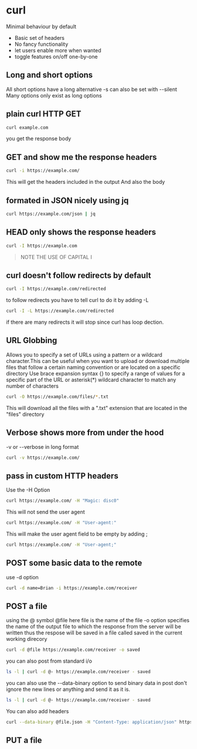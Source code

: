 # curl
Minimal behaviour by default
- Basic set of headers
- No fancy functionality
- let users enable more when wanted
- toggle features on/off one-by-one

## Long and short options
All short options have a long alternative
-s can also be set with --silent
Many options only exist as long options

## plain curl HTTP GET
```bash
curl example.com
```
you get the response body
## GET and show me the response headers
```bash
curl -i https://example.com/
```
This will get the headers included in the output
And also the body
## formated in JSON nicely using  jq
```bash
curl https://example.com/json | jq
```
## HEAD only shows the response headers
```bash
curl -I https://example.com
```
> NOTE THE USE OF CAPITAL I

## curl doesn't follow redirects by default
```bash
curl -I https://example.com/redirected
```
to follow redirects you have to tell curl to do it by adding -L
```bash
curl -I -L https://example.com/redirected
```
if there are many redirects it will stop since curl has loop dection.

## URL Globbing
Allows you to specify a set of URLs using a pattern or a wildcard character.This can be useful when you want to upload or download multiple files that follow a certain naming convention or are located on a specific directory
Use brace expansion syntax {} to specify a range of values for a specific part of the URL or asterisk(*) wildcard character to match any number of characters
```bash
curl -O https://example.com/files/*.txt
```
This will download all the files with a ".txt" extension that are located in the "files" directory
## Verbose shows more from under the hood
-v or --verbose in long format
```bash
curl -v https://example.com/
```
## pass in custom HTTP headers
Use the -H Option
```bash
curl https://example.com/ -H "Magic: disc0"
```
This will not send the user agent
```bash
curl https://example.com/ -H "User-agent:"
```
This will make the user agent field to be empty by adding ;
```bash
curl https://example.com/ -H "User-agent;"
```
## POST some basic data to the remote
use -d option
```bash
curl -d name=Brian -i https://example.com/receiver
```
## POST a file
using the @ symbol @file here file is the name of the file
-o option specifies the name of the output file to which the response from the server will be written thus the respose will be saved in a file called saved in the current working direcory
```bash
curl -d @file https://example.com/receiver -o saved
```
you can also post from standard i/o
```bash
ls -l | curl -d @- https://example.com/receiver - saved
```
you  can also use the --data-binary option to send binary data in post don't ignore the new lines or anything and send it as it is.
```bash
ls -l | curl -d @- https://example.com/receiver - saved
```
You can also add headers
```bash
curl --data-binary @file.json -H "Content-Type: application/json" https://example.com
```
## PUT a file
 


